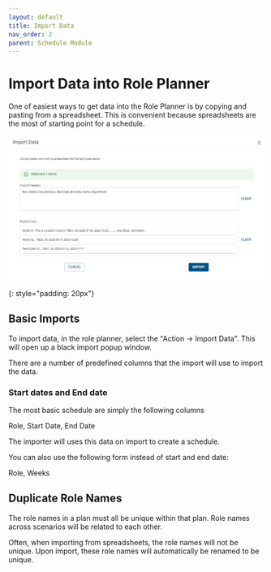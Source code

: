 ```yaml
---
layout: default
title: Import Data
nav_order: 2
parent: Schedule Module
---
```



# Import Data into Role Planner

One of easiest ways to get data into the Role Planner is by copying and pasting from a spreadsheet.  This is convenient because spreadsheets are the most of starting point for a schedule.


![Import Data](images/import_data.png){: style="padding: 20px"}



## Basic Imports

To import data, in the role planner, select the "Action -> Import Data".  This will open up a black import popup window.

There are a number of predefined columns that the import will use to import the data.



### Start dates and End date

The most basic schedule are simply the following columns

Role, Start Date, End Date

The importer will uses this data on import to create a schedule.


You can also use the following form instead of start and end date:

Role, Weeks



## Duplicate Role Names

The role names in a plan must all be unique within that plan.  Role names across scenarios will be related to each other.

Often, when importing from spreadsheets, the role names will not be unique.  Upon import, these role names will automatically be renamed to be unique.





